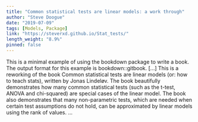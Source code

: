```yaml
---
title: "Common statistical tests are linear models: a work through"
author: "Steve Doogue"
date: "2019-07-09"
tags: [Models, Package]
link: "https://steverxd.github.io/Stat_tests/"
length_weight: "8.9%"
pinned: false
---
```


This is a minimal example of using the bookdown package to write a book. The output format for this example is bookdown::gitbook. [...] This is a reworking of the book Common statistical tests are linear models (or: how to teach stats), written by Jonas Lindeløv. The book beautifully demonstrates how many common statistical tests (such as the t-test, ANOVA and chi-squared) are special cases of the linear model. The book also demonstrates that many non-parametric tests, which are needed when certain test assumptions do not hold, can be approximated by linear models using the rank of values. ...
